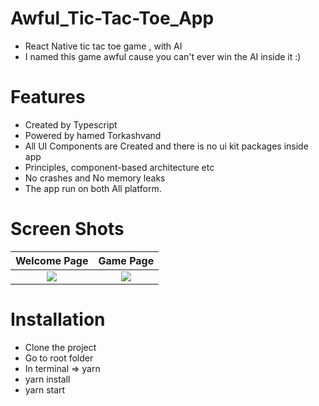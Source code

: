 # Awful_Tic-Tac-Toe_App
- React Native tic tac toe game , with AI
- I named this game awful cause you can't ever win the AI inside it :)

# Features
- Created by Typescript
- Powered by hamed Torkashvand
- All UI Components are Created and there is no ui kit packages inside app
- Principles, component-based architecture etc
- No crashes and No memory leaks
- The app run on both All platform.
# Screen Shots
Welcome Page           |  Game Page
:-------------------------:|:-------------------------:
![](https://user-images.githubusercontent.com/30626411/145814019-46a30d21-38c6-41a4-8270-63c86ad536af.png)  |  ![](https://user-images.githubusercontent.com/30626411/145814039-4aa687fc-e15f-4193-a9bc-ae7042040251.png)
# Installation
- Clone the project
- Go to root folder
- In terminal => yarn
- yarn install
- yarn start
